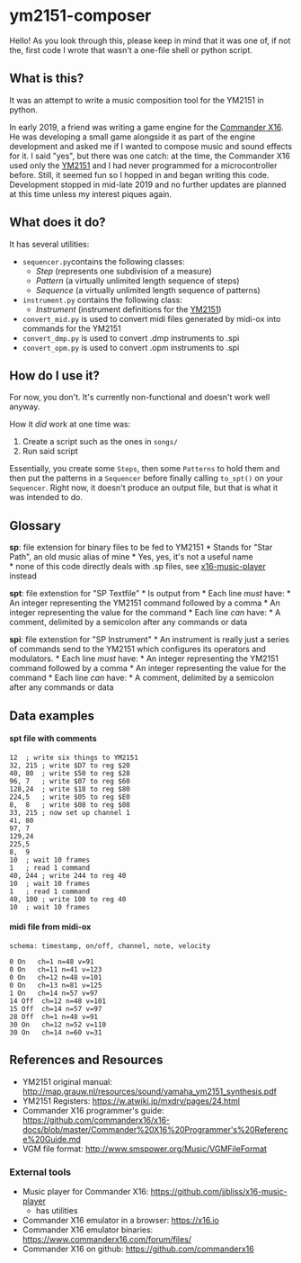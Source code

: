 # ym2151-composer

Hello!  As you look through this, please keep in mind that it was one of, if not the, first code I wrote that wasn't a one-file shell or python script.

## What is this?

It was an attempt to write a music composition tool for the YM2151 in python.

In early 2019, a friend was writing a game engine for the [Commander X16](https://www.commanderx16.com/forum/index.php?/home/).  He was developing a small game alongside it as part of the engine development and asked me if I wanted to compose music and sound effects for it.  I said "yes", but there was one catch: at the time, the Commander X16 used only the [YM2151](https://en.wikipedia.org/wiki/Yamaha_YM2151) and I had never programmed for a microcontroller before.  Still, it seemed fun so I hopped in and began writing this code.  Development stopped in mid-late 2019 and no further updates are planned at this time unless my interest piques again.

## What does it do?

It has several utilities:
* `sequencer.py`contains the following classes:
    * *Step* (represents one subdivision of a measure)
    * *Pattern* (a virtually unlimited length sequence of steps)
    * *Sequence* (a virtually unlimited length sequence of patterns)
* `instrument.py` contains the following class:
    * *Instrument* (instrument definitions for the [YM2151](https://en.wikipedia.org/wiki/Yamaha_YM2151))
* `convert_mid.py` is used to convert midi files generated by midi-ox into commands for the YM2151
* `convert_dmp.py` is used to convert .dmp instruments to .spi
* `convert_opm.py` is used to convert .opm instruments to .spi

## How do I use it?

For now, you don't.  It's currently non-functional and doesn't work well anyway.  

How it *did* work at one time was:

1) Create a script such as the ones in `songs/`
2) Run said script

Essentially, you create some `Steps`, then some `Patterns` to hold them and then put the patterns in a `Sequencer` before finally calling `to_spt()` on your `Sequencer`.  Right now, it doesn't produce an output file, but that is what it was intended to do.

## Glossary

**sp**: file extension for binary files to be fed to YM2151
    * Stands for "Star Path", an old music alias of mine
        * Yes, yes, it's not a useful name\
    * none of this code directly deals with .sp files, see [x16-music-player](https://github.com/jjbliss/x16-music-player) instead

**spt**: file extenstion for "SP Textfile"
    * Is output from 
    * Each line *must* have:
        * An integer representing the YM2151 command followed by a comma
        * An integer representing the value for the command
    * Each line *can* have:
        * A comment, delimited by a semicolon after any commands or data

**spi**: file extenstion for "SP Instrument"
    * An instrument is really just a series of commands send to the YM2151 which configures its operators and modulators.
    * Each line *must* have:
        * An integer representing the YM2151 command followed by a comma
        * An integer representing the value for the command
    * Each line *can* have:
        * A comment, delimited by a semicolon after any commands or data

## Data examples

#### spt file with comments

``` 
12	; write six things to YM2151
32,	215	; write $D7 to reg $20
40,	80	; write $50 to reg $28
96,	7	; write $07 to reg $60
128,24	; write $18 to reg $80
224,5	; write $05 to reg $E0
8,	8	; write $08 to reg $08
33,	215	; now set up channel 1
41,	80
97,	7
129,24
225,5
8,	9
10	; wait 10 frames
1	; read 1 command
40, 244 ; write 244 to reg 40
10	; wait 10 frames
1	; read 1 command
40, 100 ; write 100 to reg 40
10	; wait 10 frames
```

#### midi file from midi-ox 

```
schema: timestamp, on/off, channel, note, velocity

0 On   ch=1 n=48 v=91
0 On   ch=11 n=41 v=123
0 On   ch=12 n=48 v=101
0 On   ch=13 n=81 v=125
1 On   ch=14 n=57 v=97
14 Off  ch=12 n=48 v=101
15 Off  ch=14 n=57 v=97
28 Off  ch=1 n=48 v=91
30 On   ch=12 n=52 v=110
30 On   ch=14 n=60 v=31
```



## References and Resources

* YM2151 original manual: http://map.grauw.nl/resources/sound/yamaha_ym2151_synthesis.pdf
* YM2151 Registers: https://w.atwiki.jp/mxdrv/pages/24.html
* Commander X16 programmer's guide: https://github.com/commanderx16/x16-docs/blob/master/Commander%20X16%20Programmer's%20Reference%20Guide.md
* VGM file format: http://www.smspower.org/Music/VGMFileFormat 


### External tools

* Music player for Commander X16: https://github.com/jjbliss/x16-music-player
    * has utilities
* Commander X16 emulator in a browser: https://x16.io
* Commander X16 emulator binaries: https://www.commanderx16.com/forum/files/
* Commander X16 on github: https://github.com/commanderx16
